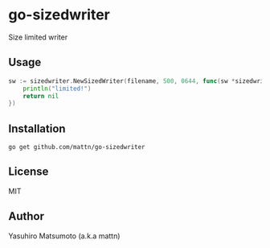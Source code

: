 # go-sizedwriter

Size limited writer

## Usage

```go
sw := sizedwriter.NewSizedWriter(filename, 500, 0644, func(sw *sizedwriter.SizedWriter) error {
	println("limited!")
	return nil
})
```

## Installation

```
go get github.com/mattn/go-sizedwriter
```

## License

MIT

## Author

Yasuhiro Matsumoto (a.k.a mattn)

